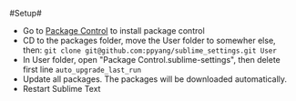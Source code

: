 #Setup#

* Go to [Package Control](http://wbond.net/sublime_packages/package_control/installation) to install package control
* CD to the packages folder, move the User folder to somewher else, then: 
        `git clone git@github.com:ppyang/sublime_settings.git User`
* In User folder, open "Package Control.sublime-settings", then delete first line `auto_upgrade_last_run`
* Update all packages. The packages will be downloaded automatically. 
* Restart Sublime Text 

